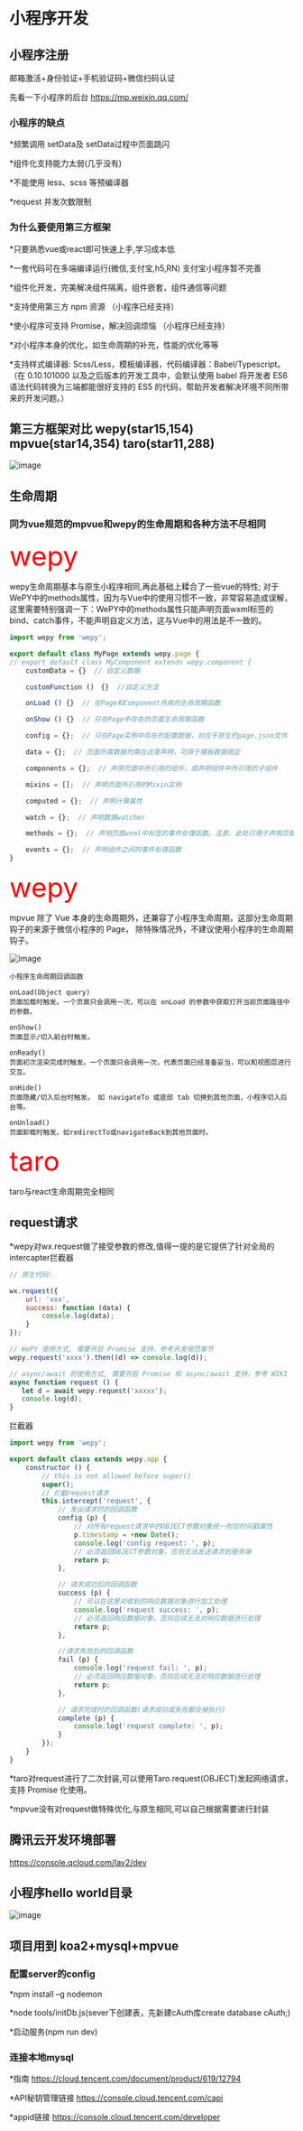 # 小程序开发

## 小程序注册

邮箱激活+身份验证+手机验证码+微信扫码认证

先看一下小程序的后台 https://mp.weixin.qq.com/


### 小程序的缺点
*频繁调用 setData及 setData过程中页面跳闪

*组件化支持能力太弱(几乎没有)

*不能使用 less、scss 等预编译器

*request 并发次数限制

### 为什么要使用第三方框架
*只要熟悉vue或react即可快速上手,学习成本低

*一套代码可在多端编译运行(微信,支付宝,h5,RN)  支付宝小程序暂不完善

*组件化开发，完美解决组件隔离，组件嵌套，组件通信等问题

*支持使用第三方 npm 资源 （小程序已经支持）

*使小程序可支持 Promise，解决回调烦恼 （小程序已经支持）

*对小程序本身的优化，如生命周期的补充，性能的优化等等

*支持样式编译器: Scss/Less，模板编译器，代码编译器：Babel/Typescript。（在 0.10.101000 以及之后版本的开发工具中，会默认使用 babel 将开发者 ES6 语法代码转换为三端都能很好支持的 ES5 的代码，帮助开发者解决环境不同所带来的开发问题。）


## 第三方框架对比 wepy(star15,154) mpvue(star14,354) taro(star11,288)
![image](https://user-images.githubusercontent.com/19573429/48775390-df32c300-ed07-11e8-9343-ea053545ce09.png)


## 生命周期

  ### 同为vue规范的mpvue和wepy的生命周期和各种方法不尽相同

<font color=red size=20>wepy</font>

wepy生命周期基本与原生小程序相同,再此基础上糅合了一些vue的特性; 对于WePY中的methods属性，因为与Vue中的使用习惯不一致，非常容易造成误解，这里需要特别强调一下：WePY中的methods属性只能声明页面wxml标签的bind、catch事件，不能声明自定义方法，这与Vue中的用法是不一致的。

```javascript
import wepy from 'wepy';

export default class MyPage extends wepy.page {
// export default class MyComponent extends wepy.component {
    customData = {}  // 自定义数据

    customFunction ()　{}  //自定义方法

    onLoad () {}  // 在Page和Component共用的生命周期函数

    onShow () {}  // 只在Page中存在的页面生命周期函数

    config = {};  // 只在Page实例中存在的配置数据，对应于原生的page.json文件

    data = {};  // 页面所需数据均需在这里声明，可用于模板数据绑定

    components = {};  // 声明页面中所引用的组件，或声明组件中所引用的子组件

    mixins = [];  // 声明页面所引用的Mixin实例

    computed = {};  // 声明计算属性

    watch = {};  // 声明数据watcher

    methods = {};  // 声明页面wxml中标签的事件处理函数。注意，此处只用于声明页面wxml中标签的bind、catch事件，自定义方法需以自定义方法的方式声明

    events = {};  // 声明组件之间的事件处理函数
}

```

<font color=red size=20>wepy</font>

mpvue 除了 Vue 本身的生命周期外，还兼容了小程序生命周期，这部分生命周期钩子的来源于微信小程序的 Page， 除特殊情况外，不建议使用小程序的生命周期 钩子。

![image](https://cn.vuejs.org/images/lifecycle.png)

```
小程序生命周期回调函数

onLoad(Object query)
页面加载时触发。一个页面只会调用一次，可以在 onLoad 的参数中获取打开当前页面路径中的参数。

onShow()
页面显示/切入前台时触发。

onReady()
页面初次渲染完成时触发。一个页面只会调用一次，代表页面已经准备妥当，可以和视图层进行交互。

onHide()
页面隐藏/切入后台时触发。 如 navigateTo 或底部 tab 切换到其他页面，小程序切入后台等。

onUnload()
页面卸载时触发。如redirectTo或navigateBack到其他页面时。
```

<font color=red size=20>taro</font>

taro与react生命周期完全相同

## request请求
*wepy对wx.request做了接受参数的修改,值得一提的是它提供了针对全局的intercapter拦截器

```javascript
// 原生代码:

wx.request({
    url: 'xxx',
    success: function (data) {
        console.log(data);
    }
});

// WePY 使用方式, 需要开启 Promise 支持，参考开发规范章节
wepy.request('xxxx').then((d) => console.log(d));

// async/await 的使用方式, 需要开启 Promise 和 async/await 支持，参考 WIKI
async function request () {
   let d = await wepy.request('xxxxx');
   console.log(d);
}
```

拦截器
```javascript
import wepy from 'wepy';

export default class extends wepy.app {
    constructor () {
        // this is not allowed before super()
        super();
        // 拦截request请求
        this.intercept('request', {
            // 发出请求时的回调函数
            config (p) {
                // 对所有request请求中的OBJECT参数对象统一附加时间戳属性
                p.timestamp = +new Date();
                console.log('config request: ', p);
                // 必须返回OBJECT参数对象，否则无法发送请求到服务端
                return p;
            },

            // 请求成功后的回调函数
            success (p) {
                // 可以在这里对收到的响应数据对象进行加工处理
                console.log('request success: ', p);
                // 必须返回响应数据对象，否则后续无法对响应数据进行处理
                return p;
            },

            //请求失败后的回调函数
            fail (p) {
                console.log('request fail: ', p);
                // 必须返回响应数据对象，否则后续无法对响应数据进行处理
                return p;
            },

            // 请求完成时的回调函数(请求成功或失败都会被执行)
            complete (p) {
                console.log('request complete: ', p);
            }
        });
    }
}

```

*taro对request进行了二次封装,可以使用Taro.request(OBJECT)发起网络请求，支持 Promise 化使用。

*mpvue没有对request做特殊优化,与原生相同,可以自己根据需要进行封装

## 腾讯云开发环境部署
https://console.qcloud.com/lav2/dev

## 小程序hello world目录

![image](https://user-images.githubusercontent.com/19573429/48777312-3ab37f80-ed0d-11e8-93cd-97a6b4eaf7db.png)


## 项目用到 koa2+mysql+mpvue

### 配置server的config

*npm install –g nodemon

*node tools/initDb.js(sever下创建表，先新建cAuth库create database cAuth;)

*启动服务(npm run dev)

### 连接本地mysql

*指南  https://cloud.tencent.com/document/product/619/12794

*API秘钥管理链接  https://console.cloud.tencent.com/capi

*appid链接  https://console.cloud.tencent.com/developer



